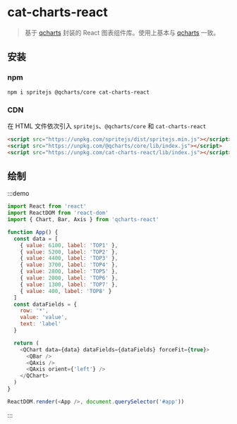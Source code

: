 # cat-charts-react

> 基于 [qcharts](https://github.com/spritejs/q-charts) 封装的 React 图表组件库。使用上基本与 [qcharts](https://github.com/spritejs/q-charts) 一致。

## 安装

### npm

```shell
npm i spritejs @qcharts/core cat-charts-react
```

### CDN

在 HTML 文件依次引入 `spritejs`、`@qcharts/core` 和 `cat-charts-react`

```html
<script src="https://unpkg.com/spritejs/dist/spritejs.min.js"></script>
<script src="https://unpkg.com/@qcharts/core/lib/index.js"></script>
<script src="https://unpkg.com/cat-charts-react/lib/index.js"></script>
```

## 绘制

:::demo

```javascript
import React from 'react'
import ReactDOM from 'react-dom'
import { Chart, Bar, Axis } from 'qcharts-react'

function App() {
  const data = [
    { value: 6100, label: 'TOP1' },
    { value: 5200, label: 'TOP2' },
    { value: 4400, label: 'TOP3' },
    { value: 3700, label: 'TOP4' },
    { value: 2800, label: 'TOP5' },
    { value: 2000, label: 'TOP6' },
    { value: 1300, label: 'TOP7' },
    { value: 400, label: 'TOP8' }
  ]
  const dataFields = {
    row: '*',
    value: 'value',
    text: 'label'
  }

  return (
    <QChart data={data} dataFields={dataFields} forceFit={true}>
      <QBar />
      <QAxis />
      <QAxis orient={'left'} />
    </QChart>
  )
}

ReactDOM.render(<App />, document.querySelector('#app'))
```

:::

